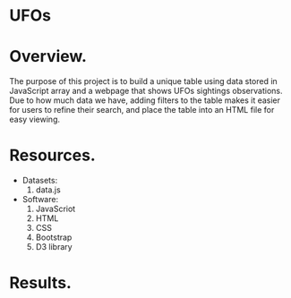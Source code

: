 # UFOs
# Overview.
The purpose of this project is to build a unique table using data stored in JavaScript array and a webpage that shows UFOs sightings observations. Due to how much data we have, adding filters to the table makes it easier for users to refine their search, and place the table into an HTML file for easy viewing.

# Resources.
* Datasets:
    1) data.js
* Software:
    1) JavaScriot
    2) HTML
    3) CSS
    4) Bootstrap
    5) D3 library
 
 # Results.
 
    
